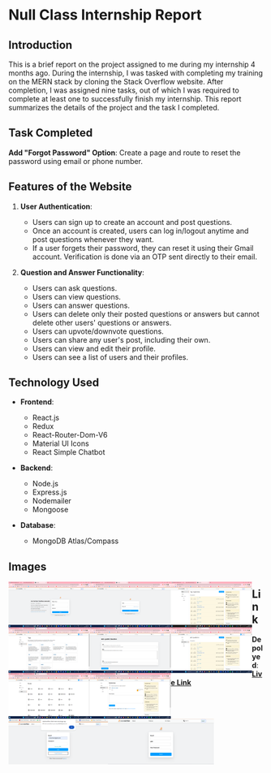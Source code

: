 # Null Class Internship Report

## Introduction
This is a brief report on the project assigned to me during my internship 4 months ago. During the internship, I was tasked with completing my training on the MERN stack by cloning the Stack Overflow website. After completion, I was assigned nine tasks, out of which I was required to complete at least one to successfully finish my internship. This report summarizes the details of the project and the task I completed.

## Task Completed
**Add "Forgot Password" Option**: Create a page and route to reset the password using email or phone number.

## Features of the Website
1. **User Authentication**:
    - Users can sign up to create an account and post questions.
    - Once an account is created, users can log in/logout anytime and post questions whenever they want.
    - If a user forgets their password, they can reset it using their Gmail account. Verification is done via an OTP sent directly to their email.

2. **Question and Answer Functionality**:
    - Users can ask questions.
    - Users can view questions.
    - Users can answer questions.
    - Users can delete only their posted questions or answers but cannot delete other users' questions or answers.
    - Users can upvote/downvote questions.
    - Users can share any user's post, including their own.
    - Users can view and edit their profile.
    - Users can see a list of users and their profiles.

## Technology Used
- **Frontend**:
  - React.js
  - Redux
  - React-Router-Dom-V6
  - Material UI Icons
  - React Simple Chatbot

- **Backend**:
  - Node.js
  - Express.js
  - Nodemailer
  - Mongoose

- **Database**:
  - MongoDB Atlas/Compass

## Images
<img src="./public/Screenshots/Create Account.png" height="90px" margin-bottom="2px" align="left"/>
<img src="./public/Screenshots/Login form.png" height="90px" margin-bottom="2px" align="left"/>
<img src="./public/Screenshots/Home.png" height="90px" margin-bottom="2px" align="left"/>
<img src="./public/Screenshots/Tags.png" height="90px" margin-bottom="2px" align="left"/>
<img src="./public/Screenshots/Ask a public question.png" height="90px" margin-bottom="2px" align="left"/>
<img src="./public/Screenshots/All Questions.png" height="90px" margin-bottom="2px" align="left"/>
<img src="./public/Screenshots/Users.png" height="90px" margin-bottom="2px" align="left"/>
<img src="./public/Screenshots/My Questions.png" height="90px" margin-bottom="2px" align="left"/>
<img src="./public/Screenshots/Forgot Password.png" height="90px" margin-bottom="2px" align="left"/>
<img src="./public/Screenshots/Reset Password.png" height="90px" margin-bottom="2px" align="left"/>

## Link
**Depolyed**:  **[Live Link](https://stackoverflow-client-neon.vercel.app/)**
